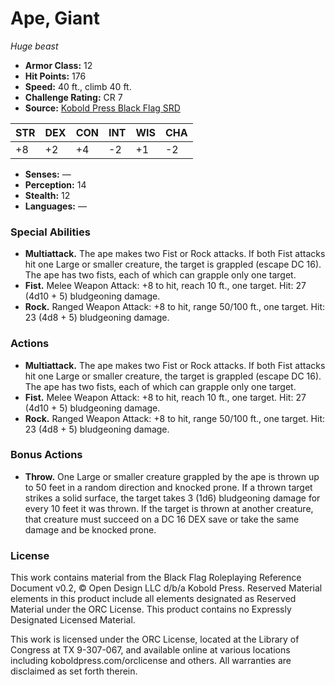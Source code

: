 # Ape, Giant

*Huge beast*

- **Armor Class:** 12
- **Hit Points:** 176
- **Speed:** 40 ft., climb 40 ft.
- **Challenge Rating:** CR 7
- **Source:** [Kobold Press Black Flag SRD](https://koboldpress.com/black-flag-roleplaying/)

| STR | DEX | CON | INT | WIS | CHA |
| --- | --- | --- | --- | --- | --- |
| +8 | +2 | +4 | -2 | +1 | -2 |

- **Senses:** —
- **Perception:** 14
- **Stealth:** 12
- **Languages:** —

### Special Abilities

- **Multiattack.** The ape makes two Fist or Rock attacks. If both Fist attacks hit one Large or smaller creature, the target is grappled (escape DC 16). The ape has two fists, each of which can grapple only one target.
- **Fist.** Melee Weapon Attack: +8 to hit, reach 10 ft., one target. Hit: 27 (4d10 + 5) bludgeoning damage.
- **Rock.** Ranged Weapon Attack: +8 to hit, range 50/100 ft., one target. Hit: 23 (4d8 + 5) bludgeoning damage.

### Actions

- **Multiattack.** The ape makes two Fist or Rock attacks. If both Fist attacks hit one Large or smaller creature, the target is grappled (escape DC 16). The ape has two fists, each of which can grapple only one target.
- **Fist.** Melee Weapon Attack: +8 to hit, reach 10 ft., one target. Hit: 27 (4d10 + 5) bludgeoning damage.
- **Rock.** Ranged Weapon Attack: +8 to hit, range 50/100 ft., one target. Hit: 23 (4d8 + 5) bludgeoning damage.

### Bonus Actions

- **Throw.** One Large or smaller creature grappled by the ape is thrown up to 50 feet in a random direction and knocked prone. If a thrown target strikes a solid surface, the target takes 3 (1d6) bludgeoning damage for every 10 feet it was thrown. If the target is thrown at another creature, that creature must succeed on a DC 16 DEX save or take the same damage and be knocked prone.

### License

This work contains material from the Black Flag Roleplaying Reference Document v0.2, © Open Design LLC d/b/a Kobold Press. Reserved Material elements in this product include all elements designated as Reserved Material under the ORC License. This product contains no Expressly Designated Licensed Material.

This work is licensed under the ORC License, located at the Library of Congress at TX 9-307-067, and available online at various locations including koboldpress.com/orclicense and others. All warranties are disclaimed as set forth therein.

